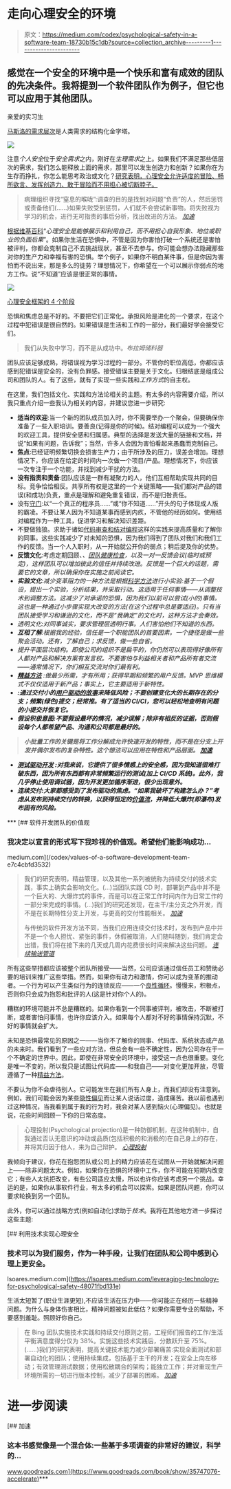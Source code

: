 # 走向心理安全的环境

> 原文：<https://medium.com/codex/psychological-safety-in-a-software-team-18730b15c1db?source=collection_archive---------1----------------------->

## 感觉在一个安全的环境中是一个快乐和富有成效的团队的先决条件。我将提到一个软件团队作为例子，但它也可以应用于其他团队。

亲爱的实习生

[马斯洛的需求层次](https://en.wikipedia.org/wiki/Maslow%27s_hierarchy_of_needs)是人类需求的结构化金字塔。

![](img/4cf99d29138828fb0827be76185b5a38.png)

注意*个人安全*位于*安全需求*之内，刚好在*生理需求*之上。如果我们不满足那些低层次的需求，我们怎么能释放上面的需求，那里可以发生创造力和创新？如果你在为生存而挣扎，你怎么能思考政治或文化？[研究表明，心理安全允许适度的冒险、畅所欲言、发挥创造力、敢于冒险而不用担心被切断脖子。](https://hbr.org/2017/08/high-performing-teams-need-psychological-safety-heres-how-to-create-it)

> 病理组织寻找“窒息的喉咙”:调查的目的是找到对问题“负责”的人，然后惩罚或责备他们(……)如果失败受到惩罚，人们就不会尝试新事物。将失败视为学习的机会，进行无可指责的事后分析，找出改进的方法。 [*加速*](https://www.goodreads.com/book/show/39080433-accelerate)

[根据维基百科](https://en.wikipedia.org/wiki/Psychological_safety)“*心理安全是能够展示和利用自己，而不用担心自我形象、地位或职业的负面后果*”。如果你生活在恐惧中，不管是因为你害怕打破一个系统还是害怕被评判，你都会克制自己不去挑战现状，甚至不去参与。你可能会想办法隐藏那些对你的生产力和幸福有害的恐惧。举个例子，如果你不明白某件事，但是你因为害怕而不说出来，那是多么的徒劳？理想情况下，你希望在一个可以展示你弱点的地方工作。说“不知道”应该是很正常的事情。

![](img/f125d425a5e9d09eb5fcddce367efed6.png)

[心理安全框架的 4 个阶段](https://en.wikipedia.org/wiki/Psychological_safety)

恐惧和焦虑总是不好的。不要把它们正常化。承担风险是进化的一个要求，在这个过程中犯错误是很自然的。如果错误是生活和工作的一部分，我们最好学会接受它们。

> 我们从失败中学习，而不是从成功中。*布拉姆储料器*

团队应该足够成熟，将错误视为学习过程的一部分。不管你的职位高低，你都应该感到犯错误是安全的，没有负罪感。接受错误主要是关于文化。归根结底是组成公司和团队的人。有了这些，就有了实现一些实践和*工作方式*的自主权。

在这里，我们包括文化、实践和方法论相关的主题。有太多的内容需要介绍，所以我只重点介绍一些我认为相关的内容，并建议您进一步研究:

*   **适当的欢迎**:当一个新的团队成员加入时，你不需要举办一个聚会，但要确保你准备了一些入职培训。要善良(记得是你的时候)。结对编程可以成为一个强大的欢迎工具，提供安全感和归属感。典型的选择是发送大量的链接和文档，并说“如果有问题，告诉我”；当然，许多人会因为害怕看起来愚蠢而克制自己。
*   **焦点**:已经证明频繁切换会损害生产力；由于所涉及的压力，误差会增加。理想情况下，你应该在给定的时间内一次做一个项目/产品。理想情况下，你应该一次专注于一个功能，并找到减少干扰的方法。
*   **没有指责和责备**:团队应该是一群有凝聚力的人，他们互相帮助实现共同的目标。竞争恰恰相反。共享所有权是这里的一个关键策略——我们都对产品的错误(和成功)负责，重点是理解和避免重复错误，而不是归咎责任。
*   没有[守门](https://en.wikipedia.org/wiki/Gatekeeping_(communication)):以“一个真正的程序员……”或“你不知道……”开头的句子体现成人版的霸凌。不要让某人因为不知道某事而感到内疚，不管他的经历如何。使用结对编程作为一种工具，促进学习和解决知识差距。
*   不要做独狼。求助于诸如[代码审查和结对编程](https://www.infoq.com/news/2009/01/Pair-Programming-Code-Review/)这样的实践来提高质量和了解你的同事。这些实践减少了对未知的恐惧，因为我们得到了团队对我们和我们工作的反馈。当一个人入职时，从一开始就公开你的弱点；稍后提及你的优势。
*   **反馈文化**:考虑定期回顾、[](/@joshproduct/speedback-de-stigmatise-feedback-with-speed-dating-principles-4708d493fb63)*、[团队健康检查](https://www.teamretro.com/health-checks/team-health-check/)，以及一对一反馈会议(*临时*或预定)，这样团队可以增加彼此的信任并持续改进。反馈是一个巨大的话题，需要它的文章，所以确保你在实施之前阅读它。*
*   ***实验文化**:减少变革阻力的一种方法是根据[科学方法](https://en.wikipedia.org/wiki/Scientific_method)进行小实验:基于一个假设，提出一个实验，分析结果，并采取行动。这适用于任何事情——从调整技术到调整方法。这减少了对承诺的恐惧，因为我们以前可以尝试(小的)事情。这也是一种通过小步骤实现大改变的方法(在这个过程中总是要适应)。只有当团队接受学习和谦逊的文化，而不是“我确定”的文化时，这种方法才会奏效。*
*   *透明文化:对同事诚实，要求管理层透明行事。人们害怕他们不知道的东西。*
*   ***互相了解**:根据我的经验，信任是一个职能团队的首要因素。一个捷径是做一些聚会活动。还有，了解自己；求反馈，做一些自省。*
*   *提升平面层次结构。即使公司的组织不是扁平的，你仍然可以表现得好像所有人都对产品和解决方案有发言权。不要害怕与利益相关者和产品所有者交流——通常情况下，你们相互交流对你们最有利。*
*   *[**精益方法**](/codex/towards-lean-software-development-24460340b11a) :做最少所需，才有所用；获得早期和频繁的用户反馈。MVP 思维模式不仅仅适用于新产品；事实上，它主要适用于新特性。*
*   *[](/codex/splitting-user-stories-20475cb1769b?postPublishedType=repub)**:通过交付小的[用户驱动的故事](https://levelup.gitconnected.com/stop-creating-technical-stories-f5e7bc424ff8)来降低风险；不要创建变化大的长期存在的分支；频繁(绿色)提交；经常推。有了适当的 CI/CI，您可以轻松地查明有问题的小提交并恢复它。***
*   *****假设积极意图**:不要假设最坏的情况，减少误解；除非有相反的证据，否则假设每个人都希望产品、沟通和公司都是最好的。***

> ***小批量工作的关键是将工作分解成允许快速开发的特性，而不是在分支上开发并偶尔发布的复杂特性。这个想法可以应用在特性和产品层面。 [*加速*](https://www.goodreads.com/book/show/39080433-accelerate)***

*   ***[**测试驱动开发**](/codex/how-to-write-a-test-using-tdd-b2828788d7ea?source=search_post---------0) :对我来说，它提供了很多情感上的安全感，因为我知道很难打破东西，因为所有东西都有非常频繁运行的测试(加上 CI/CD 系统)。此外，我几乎停止使用调试器，因为开发更加循序渐进，很少出现意外。***
*   *****连续交付**:大家都感受到了发布驱动的焦虑。“如果我破坏了构建怎么办？”考虑从发布到持续交付的转换，以获得恒定的[价值流](https://en.wikipedia.org/wiki/Value_stream)，并降低大爆炸(即瀑布)发布固有的风险。***

***[](/codex/values-of-a-software-development-team-e7c4cbfd3532) [## 软件开发团队的价值观

### 我决定以宣言的形式写下我珍视的价值观。希望他们能影响成功…

medium.com](/codex/values-of-a-software-development-team-e7c4cbfd3532) 

> 我们的研究表明，精益管理，以及其他一系列被统称为持续交付的技术实践，事实上确实会影响文化。(…)当团队实践 CD 时，部署到产品中并不是一个巨大的、大爆炸式的事件，而是可以在正常工作时间内作为日常工作的一部分来完成的事情。(…)我们的研究还发现，在主干/主分支之外开发，而不是在长期特性分支上开发，与更高的交付性能相关。 [*加速*](https://www.goodreads.com/book/show/39080433-accelerate)
> 
> 与传统的软件开发方法不同，当我们应用连续交付技术时，发布到产品中并不是一个令人担忧、紧张的事件，休假被取消，人们随叫随到，我们肯定会出错，我们将在接下来的几天或几周内花费很长时间来解决这些问题。 [*连续输送管道*](https://www.goodreads.com/book/show/56771495-continuous-delivery-pipelines---how-to-build-better-software-faster)

所有这些举措都应该被整个团队所接受——当然，公司应该通过信任员工和赞助必要的培训来推广这些举措。然而，如果你有动力和激情，你可以成为变革的推动者。一个行为可以产生类似行为的连锁反应——一个[良性循环](https://en.wikipedia.org/wiki/Virtuous_circle_and_vicious_circle)。慢慢来，积极点，否则你只会成为抱怨和批评的人(这是针对你个人的)。

糟糕的环境可能并不总是糟糕的。如果你看到一个同事被评判，被攻击，不断被打断，或者害怕问事情，也许你应该介入。如果每个人都对不好的事情保持沉默，不好的事情就会扩大。

未知是恐惧最常见的原因之一——当你不了解你的同事、代码库、系统状态或产品的未来时。我们看到了一些应对方法，但总会有一些不确定性，因为公司存在于一个不确定的世界中。因此，即使在非常安全的环境中，接受这一点也很重要。变化是唯一不变的，所以我只是试图让代码库——和我自己——对变化更加开放，尽管遵循了一种[精益方法](/codex/towards-lean-software-development-24460340b11a)。

不要认为你不会虐待别人。它可能发生在我们所有人身上，而我们却没有注意到。例如，我们可能会因为某些[隐性偏见](https://implicit.harvard.edu/implicit/takeatest.html)而让某人说话过度，造成痛苦。我以前也遇到过这种情况，当我看到属于我的行为时，我会对某人感到恼火(心理偏见)。也就是说，花些时间回顾一下你的日常态度。

> 心理投射(Psychological projection)是一种防御机制，在这种机制中，自我通过否认无意识的冲动或品质(包括积极的和消极的)在自己身上的存在，并将其归因于他人，来为自己辩护。 [*心理投射*](https://en.wikipedia.org/wiki/Psychological_projection)

我倾向于建议，你花在抱怨团队或公司上的精力应该花在试图从一开始就解决问题上——除非问题太大。例如，如果你在恐惧的环境中工作，你不可能在短期内改变它；有些人太抗拒改变，有些公司适应太慢，所以也许你应该考虑另一个挑战。幸运的是，如果你从事软件行业，有太多的机会可以探索。如果是团队问题，你可以要求轮换到另一个团队。

此外，你可以通过战略方式(例如自动化)求助于*技术*。我将在其他地方进一步探讨这些主题:

[](https://lsoares.medium.com/leveraging-technology-for-psychological-safety-48071fbd131e) [## 利用技术实现心理安全

### 技术可以为我们服务，作为一种手段，让我们在团队和公司中感到心理上更安全。

lsoares.medium.com](https://lsoares.medium.com/leveraging-technology-for-psychological-safety-48071fbd131e) 

生活太短暂了(职业生涯更短),不应该生活在压力中——你可能正在经历一些精神问题。为什么与身体伤害相比，精神问题被如此低估？如果你需要专业的帮助，不要感到羞耻。照顾好你自己。

> 在 Bing 团队实施技术实践和持续交付原则之前，工程师们报告的工作/生活平衡满意度得分仅为 38%。实施这些技术实践后，分数跃升至 75%。(……)我们的研究表明，提高关键技术能力减少部署痛苦:实现全面测试和部署自动化的团队；使用持续集成，包括基于主干的开发；在安全上向左移动；有效管理测试数据；使用松散耦合的架构；能独立工作；并对重现生产环境所需的一切进行版本控制，减少了部署的困难。 [*加速*](https://www.goodreads.com/book/show/39080433-accelerate)

# 进一步阅读

[](https://www.goodreads.com/book/show/35747076-accelerate) [## 加速

### 这本书感觉像是一个混合体:一些基于多项调查的非常好的建议，科学的…

www.goodreads.com](https://www.goodreads.com/book/show/35747076-accelerate)***